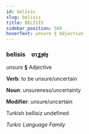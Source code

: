 ```yaml
---
id: belisis
slug: belisis
title: BELİSİS
sidebar_position: 568
hoverText: unsure § Adjective
---
```


### belisis&emsp;<span kind="abugida">ʋɿʓɟɐ́ɟ</span>

*unsure* **§** Adjective

**Verb**: to be unsure/uncertain

**Noun**: unsureness/uncertainty

**Modifier**: unsure/uncertain

Turkish bellisiz undefined

*Turkic Language Family*